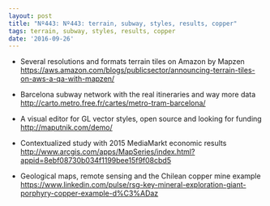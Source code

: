 ```yaml
---
layout: post
title: "Nº443: Nº443: terrain, subway, styles, results, copper"
tags: terrain, subway, styles, results, copper
date: '2016-09-26'
---
```


* Several resolutions and formats terrain tiles on Amazon by Mapzen
  https://aws.amazon.com/blogs/publicsector/announcing-terrain-tiles-on-aws-a-qa-with-mapzen/

* Barcelona subway network with the real itineraries and way more data
  http://carto.metro.free.fr/cartes/metro-tram-barcelona/

* A visual editor for GL vector styles, open source and looking for funding
  http://maputnik.com/demo/

* Contextualized study with 2015 MediaMarkt economic results
  http://www.arcgis.com/apps/MapSeries/index.html?appid=8ebf08730b034f1199bee15f9f08cbd5

* Geological maps, remote sensing and the Chilean copper mine example
  https://www.linkedin.com/pulse/rsg-key-mineral-exploration-giant-porphyry-copper-example-d%C3%ADaz

